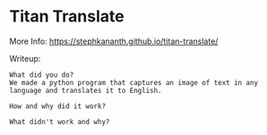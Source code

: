 # Titan Translate
More Info: https://stephkananth.github.io/titan-translate/

Writeup:

    What did you do?
    We made a python program that captures an image of text in any language and translates it to English.

    How and why did it work?

    What didn't work and why? 
